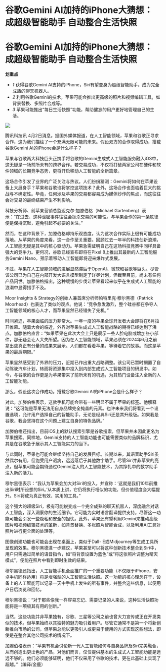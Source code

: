 # 谷歌Gemini AI加持的iPhone大猜想：成超级智能助手 自动整合生活快照

# 谷歌Gemini AI加持的iPhone大猜想：成超级智能助手 自动整合生活快照

**划重点**

  * _1_ 获得谷歌Gemini AI支持的iPhone，Siri有望变身为超级智能助手，成为完全成熟的聊天机器人。
  * _2_ 利用谷歌Gemini的技术，苹果可能会推出更高级的照片和视频编辑工具，如背景替换、多照片合成等。
  * _3_ 苹果可能推出“每日生活快照”功能，帮助健忘的用户更好地管理自己的生活。

![](https://inews.gtimg.com/om_bt/OafR6yRghDMBJH4TSv4neXJNRay5y6aea5xAFvlI4G1kEAA/1000)

腾讯科技讯
4月2日消息，据国外媒体报道，在人工智能领域，苹果和谷歌正寻求合作，这为我们描绘了一个充满无限可能的未来。假设双方的合作取得成功，搭载谷歌Gemini
AI的iPhone会是什么样子？

苹果与谷歌两大科技巨头正携手将谷歌的Gemini生成式人工智能服务融入iOS中，这无疑是一场前所未有的跨界合作。若交易成功，不仅将打破两家公司在硬件和软件领域的长期竞争态势，更将开启移动人工智能的全新篇章。

这场合作引发了业界的广泛关注与热议。人们纷纷猜测：Gemini将如何在苹果设备上大展身手？苹果和谷歌谁将掌控这项技术？此外，这场合作也面临着巨大的挑战与不确定性。毕竟，任何涉及苹果的交易都容易成为媒体炒作的焦点，而这往往会对交易的最终结果产生不利影响。

科技分析师、前苹果营销总监迈克尔·加滕伯格（Michael
Gartenberg）表示：“在过去，这种泄密事件往往会扼杀交易的可能性。与苹果合作的第一条铁律便是保持沉默，避免引起不必要的关注。”

然而，在这种背景下，加滕伯格却持乐观态度，认为这次合作实际上很有可能成功落地。从苹果的角度来看，这一合作至关重要。回顾过去一年半的科技创新浪潮，人工智能无疑是其中的核心驱动力。苹果急需证明自己在这场科技竞赛中同样具备强大的竞争力。更何况，谷歌已经宣布即将在Pixel
8上推出其最新的人工智能服务Gemini Nano，预示着移动人工智能即将迎来爆炸式发展。

不过，苹果在人工智能领域的进展显然滞后于OpenAI、微软和谷歌等巨头。尽管该公司已为自己在内部开发大语言模型制定了详尽计划，但截至目前，尚未有任何产品问世。加滕伯格指出，这种缓慢的步伐让苹果看起来似乎在生成式人工智能的浪潮中显得措手不及。

Moor Insights & Strategy的创始人兼首席分析师帕特里克·穆尔黑德（Patrick
Moorhead）也表达了类似的观点。他说：“竞争愈发激烈，整个硅谷都在争夺人工智能领域的核心人才，而苹果显然已经错失了先机。”

时间紧迫，苹果面临的压力非常大。一年一度的苹果全球开发者大会即将在6月拉开帷幕。随着大会的临近，外界对苹果生成式人工智能战略的期待已经达到了沸点。加滕伯格直言：“如果苹果在此次大会上只是展示一些人脸电脑或增加些小部件，那无疑会让人大失所望。因为在人工智能领域，苹果必须在2024年6月之前拿出些真正有分量的成果来展示。人们都在看着苹果，等待着它的故事。而这是苹果的最后期限。”

苹果显然感受到了外界的压力，近期已作出重大战略调整。该公司已暂时搁置了自动驾驶汽车计划，转而将资源集中投入到内部生成式人工智能项目的研发中。如今，与谷歌的合作更是为苹果带来了前所未有的机遇，为其热门设备注入全新的人工智能功能。

那么，假设这次合作成功，搭载谷歌Gemini AI的iPhone会是什么样子？

对此，加滕伯格表示，这款手机可能会带有一些明显不属于苹果的标签。他解释说：“这可能是苹果无法用自身品牌完全掩盖的元素。也许未来我们将看到一个设置选项，允许用户选择自己的智能助手，无论是经典Siri还是其升级版。如果我是谷歌，我会坚持在这个问题上建立自身的特色品牌。”

加滕伯格还指出，目前iOS上的默认搜索引擎是谷歌搜索，但苹果并未因此更名为苹果搜索。同样地，Gemini支持的人工智能功能也可能需要类似的品牌标识，尤其是在谷歌急于展示其人工智能实力的当下。

与此同时，苹果也可能会继续坚持自己的发展目标。长期以来，其语音助手Siri虽然偶尔有用，但饱受用户诟病，远远落后于其他数字助手。尽管Siri并非苹果的亮点，但苹果可能会期待通过Gemini注入的人工智能技术，为其挣扎中的数字助手注入新的活力。

穆尔黑德表示：“我认为苹果会加大对Siri的投入，并宣称：‘这就是我们10年前推出Siri时所设想的Siri。’从本质上讲，它仍将执行相似的功能，但价值程度会大幅提升。Siri将成为真正有效、实用的工具。”

这个强大的超级Siri，极有可能蜕变成一个完全成熟的聊天机器人，深度融合对话人工智能，深入洞察你的生活细节。它可能为实时语言翻译提供支持，尽管这一功能可能会引发一些隐私和安全的担忧。此外，苹果还有望利用Gemini来推动高级图片和视频编辑技术的革新，如背景替换、多张照片智能合成，以及利用AI工具对照片进行更全面的处理等。

图像创建功能也可能会出现在桌面上，类似于Dall-
E或Midjourney等生成工具所呈现的效果。穆尔黑德进一步建议，苹果甚至可以将这种创新技术整合到Siri中，用户只需通过简单的语音指令，如“将背景设置为蓝色”或“将这张照片调整为晴天模式”，便能在照片中看到即时生效的结果。

穆尔黑德还指出，人工智能手机全面推广的一个重要功能（不仅限于iPhone，安卓手机同样适用）将是增强型的人工智能生活快照。这一功能的核心理念在于，设备上的人工智能可以记录一天中手机上发生的所有事件，并整合这些信息，以便用户日后浏览和回忆。

穆尔黑德说：“对于那些像我一样容易忘记、需要记录的人来说，这种生活快照功能将是一项极其有用的创新。”

当然，这些功能并非苹果独有，谷歌、三星等公司之前也曾大力宣传或正在开发类似的技术。但苹果始终以其独特的魅力吸引着用户。尽管它通常不是第一个将新创新推向市场的公司，但苹果总能以更吸引人或更易于使用的方式实现这些想法，即使是在整合其他公司技术的情况下。

加滕伯格表示：“苹果有机会讨论新一代人工智能如何与自身品牌及Siri完美融合，从而创造出更出色的产品。对他们而言，仅仅提供基本的生成式人工智能功能是远远不够的。他们必须能够证明，他们不仅采用了谷歌的技术，更在此基础上实现了超越。”（编译/金鹿）

